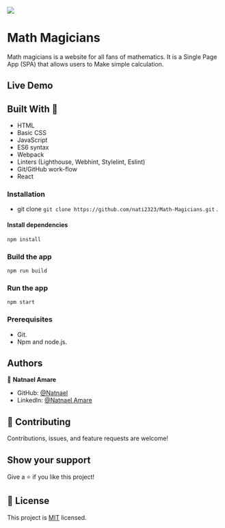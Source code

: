   ![](https://img.shields.io/badge/Microverse-blueviolet) 

# Math Magicians
Math magicians is a website for all fans of mathematics. It is a Single Page App (SPA) that allows users to Make simple calculation.

## Live Demo 

## Built With 🔨

- HTML
- Basic CSS 
- JavaScript
- ES6 syntax
- Webpack
- Linters (Lighthouse, Webhint, Stylelint, Eslint)
- Git/GitHub work-flow
- React
 
### Installation 
- git clone `git clone https://github.com/nati2323/Math-Magicians.git` .


#### Install dependencies
```
npm install
```
### Build the app
```
npm run build
```
### Run the app

```
npm start
```

### Prerequisites

- Git.
- Npm and node.js.

## Authors

👤 **Natnael Amare**
 
- GitHub: [@Natnael](https://github.com/nati2323)
- LinkedIn: [@Natnael Amare](https://www.linkedin.com/in/natnael-amare-b5844510a/)


## 🤝 Contributing

Contributions, issues, and feature requests are welcome!

## Show your support

Give a ⭐️ if you like this project!

## 📝 License

This project is [MIT](./MIT.md) licensed.
 
